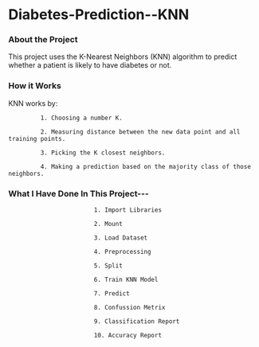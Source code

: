 # Diabetes-Prediction--KNN

### About the Project

This project uses the K-Nearest Neighbors (KNN) algorithm to predict whether a patient is likely to have diabetes or not.

### How it Works

KNN works by:
  
             1. Choosing a number K.
             
             2. Measuring distance between the new data point and all training points.
             
             3. Picking the K closest neighbors.
             
             4. Making a prediction based on the majority class of those neighbors.


### What I Have Done In This Project---

                            1. Import Libraries

                            2. Mount

                            3. Load Dataset

                            4. Preprocessing

                            5. Split

                            6. Train KNN Model

                            7. Predict

                            8. Confussion Metrix

                            9. Classification Report

                            10. Accuracy Report
